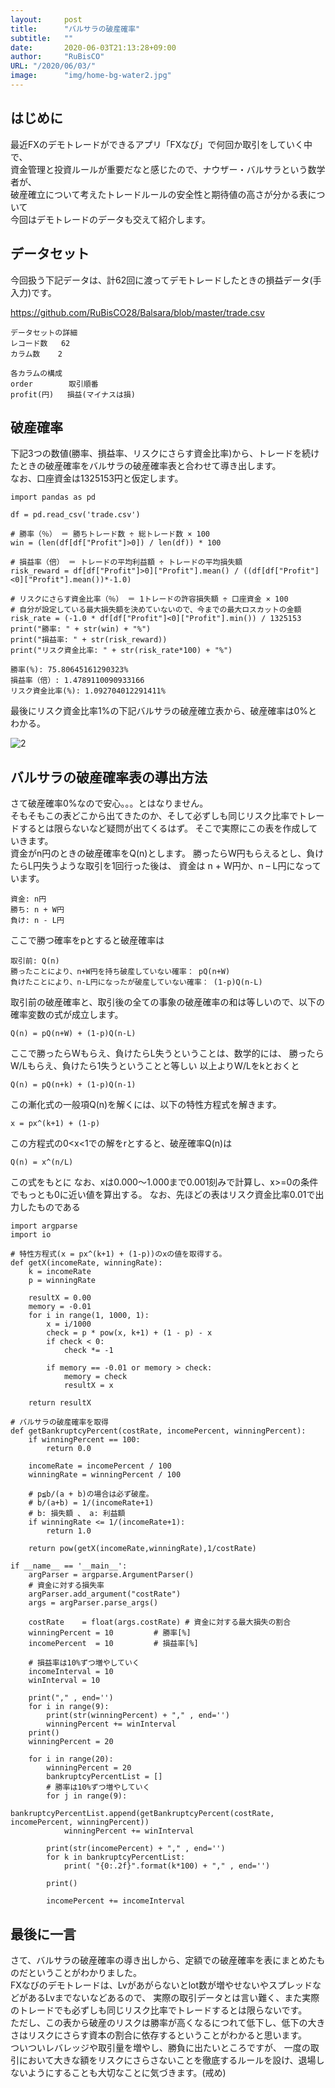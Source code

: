 ```yaml
---
layout:     post 
title:      "バルサラの破産確率"
subtitle:   ""
date:       2020-06-03T21:13:28+09:00
author:     "RuBisCO"
URL: "/2020/06/03/"
image:      "img/home-bg-water2.jpg"
---
```


## はじめに
最近FXのデモトレードができるアプリ「FXなび」で何回か取引をしていく中で、  
資金管理と投資ルールが重要だなと感じたので、ナウザー・バルサラという数学者が、  
破産確立について考えたトレードルールの安全性と期待値の高さが分かる表について  
今回はデモトレードのデータも交えて紹介します。　

## データセット
今回扱う下記データは、計62回に渡ってデモトレードしたときの損益データ(手入力)です。  

https://github.com/RuBisCO28/Balsara/blob/master/trade.csv

```
データセットの詳細
レコード数 	62
カラム数 	2

各カラムの構成
order        取引順番 	
profit(円)   損益(マイナスは損)
```

## 破産確率
下記3つの数値(勝率、損益率、リスクにさらす資金比率)から、トレードを続けたときの破産確率をバルサラの破産確率表と合わせて導き出します。  
なお、口座資金は1325153円と仮定します。

```
import pandas as pd

df = pd.read_csv('trade.csv')

# 勝率（％） ＝ 勝ちトレード数 ÷ 総トレード数 × 100
win = (len(df[df["Profit"]>0]) / len(df)) * 100

# 損益率（倍） ＝ トレードの平均利益額 ÷ トレードの平均損失額
risk_reward = df[df["Profit"]>0]["Profit"].mean() / ((df[df["Profit"]<0]["Profit"].mean())*-1.0)

# リスクにさらす資金比率（％） ＝ 1トレードの許容損失額 ÷ 口座資金 × 100
# 自分が設定している最大損失額を決めていないので、今までの最大ロスカットの金額
risk_rate = (-1.0 * df[df["Profit"]<0]["Profit"].min()) / 1325153
print("勝率: " + str(win) + "%")
print("損益率: " + str(risk_reward))
print("リスク資金比率: " + str(risk_rate*100) + "%")
```

```
勝率(%): 75.80645161290323%
損益率（倍）: 1.4789110090933166
リスク資金比率(%): 1.092704012291411%
```

最後にリスク資金比率1%の下記バルサラの破産確立表から、破産確率は0%とわかる。

![2](/img/balusara/table.png)

## バルサラの破産確率表の導出方法
さて破産確率0%なので安心。。。とはなりません。  
そもそもこの表どこから出てきたのか、そして必ずしも同じリスク比率でトレードするとは限らないなど疑問が出てくるはず。
そこで実際にこの表を作成していきます。  
資金がn円のときの破産確率をQ(n)とします。
勝ったらW円もらえるとし、負けたらL円失うような取引を1回行った後は、
資金は n + W円か、n – L円になっています。

```
資金: n円
勝ち: n + W円
負け: n - L円
```

ここで勝つ確率をpとすると破産確率は

```
取引前: Q(n)
勝ったことにより、n+W円を持ち破産していない確率： pQ(n+W)
負けたことにより、n-L円になったが破産していない確率： (1-p)Q(n-L)
```

取引前の破産確率と、取引後の全ての事象の破産確率の和は等しいので、以下の確率変数の式が成立します。

```
Q(n) = pQ(n+W) + (1-p)Q(n-L)
```

ここで勝ったらWもらえ、負けたらL失うということは、数学的には、
勝ったらW/Lもらえ、負けたら1失うということと等しい
以上よりW/Lをkとおくと

```
Q(n) = pQ(n+k) + (1-p)Q(n-1)
```

この漸化式の一般項Q(n)を解くには、以下の特性方程式を解きます。

```
x = px^(k+1) + (1-p)
```

この方程式の0<x<1での解をrとすると、破産確率Q(n)は

```
Q(n) = x^(n/L)
```

この式をもとに
なお、xは0.000～1.000まで0.001刻みで計算し、x>=0の条件でもっとも0に近い値を算出する。
なお、先ほどの表はリスク資金比率0.01で出力したものである

```
import argparse
import io

# 特性方程式(x = px^(k+1) + (1-p))のxの値を取得する。
def getX(incomeRate, winningRate):
    k = incomeRate
    p = winningRate
    
    resultX = 0.00
    memory = -0.01
    for i in range(1, 1000, 1):
        x = i/1000
        check = p * pow(x, k+1) + (1 - p) - x
        if check < 0:
            check *= -1

        if memory == -0.01 or memory > check:
            memory = check
            resultX = x

    return resultX
    
# バルサラの破産確率を取得
def getBankruptcyPercent(costRate, incomePercent, winningPercent):
    if winningPercent == 100:
        return 0.0

    incomeRate = incomePercent / 100
    winningRate = winningPercent / 100
    
    # p≦b/(a + b)の場合は必ず破産。
    # b/(a+b) = 1/(incomeRate+1)
    # b: 損失額 、 a: 利益額
    if winningRate <= 1/(incomeRate+1):
        return 1.0
    
    return pow(getX(incomeRate,winningRate),1/costRate)

if __name__ == '__main__':
    argParser = argparse.ArgumentParser()
    # 資金に対する損失率
    argParser.add_argument("costRate")
    args = argParser.parse_args()
    
    costRate    = float(args.costRate) # 資金に対する最大損失の割合
    winningPercent = 10         # 勝率[%]
    incomePercent  = 10         # 損益率[%]

    # 損益率は10%ずつ増やしていく
    incomeInterval = 10
    winInterval = 10
    
    print("," , end='')
    for i in range(9):
        print(str(winningPercent) + "," , end='')
        winningPercent += winInterval
    print()
    winningPercent = 20
    
    for i in range(20):
        winningPercent = 20
        bankruptcyPercentList = []
        # 勝率は10%ずつ増やしていく
        for j in range(9):
            bankruptcyPercentList.append(getBankruptcyPercent(costRate, incomePercent, winningPercent))
            winningPercent += winInterval
        
        print(str(incomePercent) + "," , end='')
        for k in bankruptcyPercentList:
            print( "{0:.2f}".format(k*100) + "," , end='')
        
        print()
        
        incomePercent += incomeInterval
```

##  最後に一言
さて、バルサラの破産確率の導き出しから、定額での破産確率を表にまとめたものだということがわかりました。  
FXなびのデモトレードは、Lvがあがらないとlot数が増やせないやスプレッドなどがあるLvまでないなどあるので、
実際の取引データとは言い難く、また実際のトレードでも必ずしも同じリスク比率でトレードするとは限らないです。  
ただし、この表から破産のリスクは勝率が高くなるにつれて低下し、低下の大きさはリスクにさらす資本の割合に依存するということがわかると思います。  
ついついレバレッジや取引量を増やし、勝負に出たいところですが、
一度の取引において大きな額をリスクにさらさないことを徹底するルールを設け、退場しないようにすることも大切なことに気づきます。(戒め)
